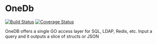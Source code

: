 # OneDb
[![Build Status](https://travis-ci.org/arithmetics/onedb.svg?branch=master)](https://travis-ci.org/arithmetics/onedb) [![Coverage Status](https://coveralls.io/repos/github/arithmetics/onedb/badge.svg?branch=master)](https://coveralls.io/github/arithmetics/onedb?branch=master)

OneDB offers a single GO access layer for SQL, LDAP, Redis, etc.  Input a query and it outputs a slice of structs or JSON